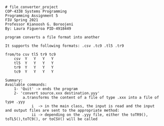    
    # file_converter_project
    COP-4338 Systems Programming
    Programming Assignment 5
    FIU Spring 2021
    Professor Kianoosh G. Boroojeni
    By: Laura Figueroa PID-4918449
    
    program converts a file format into another
    
    It supports the following formats: .csv .tc9 .tl5 .tr9
    
    from/to csv tl5 tr9 tc9
        csv  Y   Y   Y   Y
        tl5  Y   Y   Y   Y
        tr9  Y   Y   Y   Y
        tc9  Y   Y   Y   Y
    
    Summary:
    Available commands:
        1- 'Quit' -> ends the program
        2- 'convert source.xxx destination.yyy'
            a.transforms the content of a file of type .xxx into a file of type .yyy
                i  -> in the main class, the input is read and the input and output files are sent to the appropriate method:
                ii -> depending on the .yyy file, either the toTR9(), toTL5(),toTC9(), or toCSV() will be called

